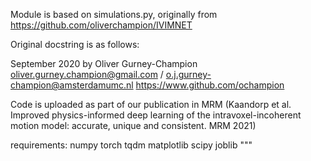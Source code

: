 Module is based on simulations.py, originally from https://github.com/oliverchampion/IVIMNET

Original docstring is as follows:

September 2020 by Oliver Gurney-Champion
oliver.gurney.champion@gmail.com / o.j.gurney-champion@amsterdamumc.nl
https://www.github.com/ochampion

Code is uploaded as part of our publication in MRM (Kaandorp et al. Improved physics-informed deep learning of the intravoxel-incoherent motion model: accurate, unique and consistent. MRM 2021)

requirements:
numpy
torch
tqdm
matplotlib
scipy
joblib
"""